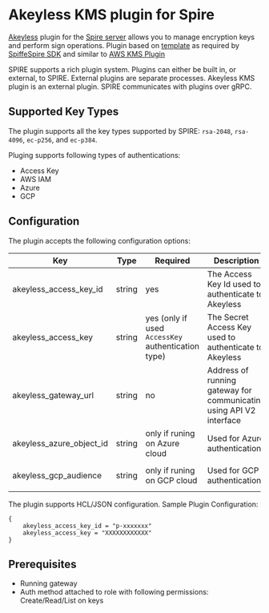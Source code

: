 # Akeyless KMS plugin for Spire

[Akeyless](https://www.akeyless.io/) plugin for the [Spire server](https://github.com/spiffe/spire) allows you to manage encryption keys and perform sign operations. Plugin based on [template](https://github.com/spiffe/spire-plugin-sdk/blob/main/templates/server/keymanager) as required by [SpiffeSpire SDK](https://github.com/spiffe/spire-plugin-sdk#spire-plugin-sdk) and similar to [AWS KMS Plugin](https://github.com/spiffe/spire/tree/main/pkg/server/plugin/keymanager/awskms)


SPIRE supports a rich plugin system. Plugins can either be built in, or external, to SPIRE. External plugins are separate processes. Akeyless KMS plugin is an external plugin. SPIRE communicates with plugins over gRPC.

## Supported Key Types

The plugin supports all the key types supported by SPIRE: `rsa-2048`, `rsa-4096`, `ec-p256`, and `ec-p384`.


Pluging supports following types of authentications:
* Access Key
* AWS IAM
* Azure
* GCP

## Configuration
The plugin accepts the following configuration options:

| Key               | Type   | Required                              | Description                                                                   | Default                                                 |
|-------------------|--------|---------------------------------------|-------------------------------------------------------------------------------|---------------------------------------------------------|
| akeyless_access_key_id     | string | yes | The Access Key Id used to authenticate to Akeyless                                 | Value of the `AKEYLESS_ACCESS_ID` environment variable     |
| akeyless_access_key | string | yes (only if used `AccessKey` authentication type) | The Secret Access Key used to authenticate to Akeyless                             | Value of the `AKEYLESS_ACCESS_KEY` or `CREDENTIALS` environment variables |
| akeyless_gateway_url | string | no                                   | Address of running gateway for communicating using API V2 interface | Value of `AKEYLESS_GATEWAY_URL` environment variable or `http://localhost:8080/v2` if not provided                                                      |
| akeyless_azure_object_id            | string | only if runing on Azure cloud                                   | Used for Azure authentication                                      |   Value of `AKEYLESS_AZURE_OBJECT_ID` environment variable                                                       |
| akeyless_gcp_audience   | string | only if runing on GCP cloud                                    | Used for GCP authentication                    | Value of `AKEYLESS_GCP_AUDIENCE` environment variable""                                                      |

The plugin supports HCL/JSON configuration. Sample Plugin Configuration:
```hcl
{        
    akeyless_access_key_id = "p-xxxxxxx"
    akeyless_access_key = "XXXXXXXXXXXX"    
}
```



## Prerequisites

* Running gateway
* Auth method attached to role with following permissions: Create/Read/List on keys
